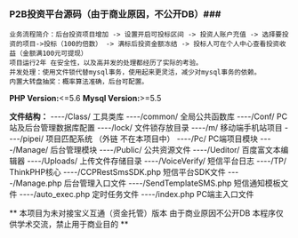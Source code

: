 ### P2B投资平台源码（由于商业原因，不公开DB）###
	业务流程简介：后台投资项目增加 -> 设置开启可投标区间 -> 投资人账户充值 -> 选择要投资的项目->投标（100的倍数） -> 满标后投资金额冻结 -> 投标人可在个人中心查看投资收益（金额满100元可提现）
	项目运行2年 在安全性，以及高并发的处理都经历了实际的考验。
	并发处理：使用文件锁代替mysql事务，使用起来更灵活，减少对mysql事务的依赖。
	内置大转盘抽奖：概率算法准确，后台可配置。

**PHP Version:**<=5.6
**Mysql Version:**>=5.5

**文件结构：**
----/Class/  工具类库
----/common/ 全局公共函数库
----/Conf/ PC站及后台管理数据库配置
----/lock/ 文件锁存放目录
----/m/ 移动端手机站项目
----/pipei/ 项目匹配系统 （外链 不在本项目中）
----/Pc/ PC端项目模块
----/Manage/ 后台管理模块
----/Public/ 公共资源文件
----/Ueditor/ 百度富文本编辑器
----/Uploads/ 上传文件存储目录
----/VoiceVerify/ 短信平台日志
----/TP/ ThinkPHP核心
----/CCPRestSmsSDK.php 短信平台SDK文件
----/Manage.php 后台管理入口文件
----/SendTemplateSMS.php 短信通知模板文件
----/auto_exec.php 定时任务文件
----/index.php PC端主入口文件

**
本项目为未对接宝义互通（资金托管）版本 
由于商业原因不公开DB
本程序仅供学术交流，禁止用于商业目的
**
